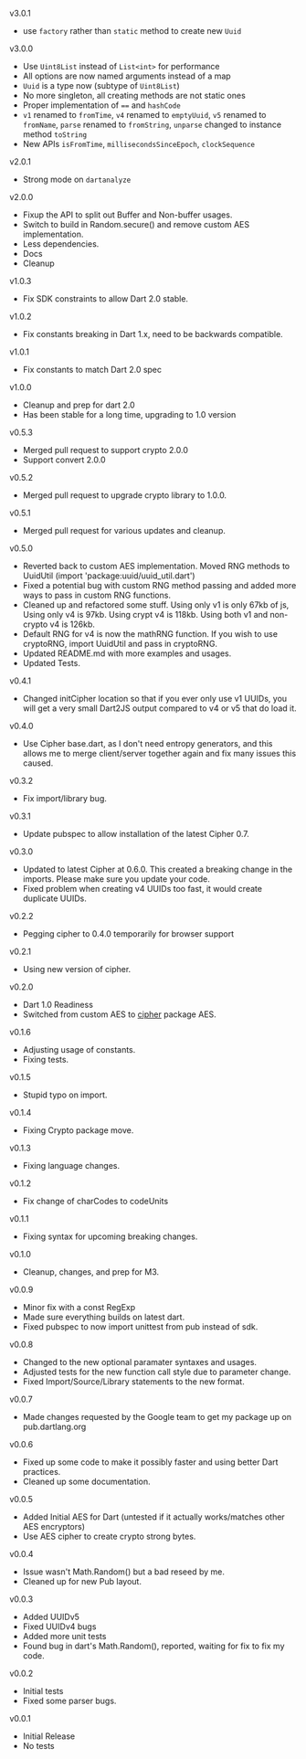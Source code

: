 v3.0.1
* use `factory` rather than `static` method to create new `Uuid`

v3.0.0
* Use `Uint8List` instead of `List<int>` for performance
* All options are now named arguments instead of a map
* `Uuid` is a type now (subtype of `Uint8List`)
* No more singleton, all creating methods are not static ones
* Proper implementation of `==` and `hashCode`
* `v1` renamed to `fromTime`,
  `v4` renamed to `emptyUuid`,
  `v5` renamed to `fromName`,
  `parse` renamed to `fromString`,
  `unparse` changed to instance method `toString` 
* New APIs `isFromTime`, `millisecondsSinceEpoch`, `clockSequence`

v2.0.1
* Strong mode on `dartanalyze`

v2.0.0
* Fixup the API to split out Buffer and Non-buffer usages.
* Switch to build in Random.secure() and remove custom AES implementation.
* Less dependencies.
* Docs
* Cleanup

v1.0.3
* Fix SDK constraints to allow Dart 2.0 stable.

v1.0.2
* Fix constants breaking in Dart 1.x, need to be backwards compatible. 

v1.0.1
* Fix constants to match Dart 2.0 spec

v1.0.0

* Cleanup and prep for dart 2.0
* Has been stable for a long time, upgrading to 1.0 version

v0.5.3

* Merged pull request to support crypto 2.0.0
* Support convert 2.0.0

v0.5.2

* Merged pull request to upgrade crypto library to 1.0.0.

v0.5.1

* Merged pull request for various updates and cleanup.

v0.5.0

* Reverted back to custom AES implementation. Moved RNG methods to UuidUtil (import 'package:uuid/uuid_util.dart')
* Fixed a potential bug with custom RNG method passing and added more ways to pass in custom RNG functions.
* Cleaned up and refactored some stuff. Using only v1 is only 67kb of js, Using only v4 is 97kb. Using crypt v4 is 118kb. Using both v1 and non-crypto v4 is 126kb.
* Default RNG for v4 is now the mathRNG function. If you wish to use cryptoRNG, import UuidUtil and pass in cryptoRNG.
* Updated README.md with more examples and usages.
* Updated Tests.

v0.4.1

* Changed initCipher location so that if you ever only use v1 UUIDs, you will get a very small Dart2JS output compared to v4 or v5 that do load it.

v0.4.0

* Use Cipher base.dart, as I don't need entropy generators, and this allows me to merge client/server together again
  and fix many issues this caused.

v0.3.2

* Fix import/library bug.

v0.3.1

* Update pubspec to allow installation of the latest Cipher 0.7.

v0.3.0

* Updated to latest Cipher at 0.6.0. This created a breaking change in the imports. Please make sure you update your code.
* Fixed problem when creating v4 UUIDs too fast, it would create duplicate UUIDs.

v0.2.2

* Pegging cipher to 0.4.0 temporarily for browser support

v0.2.1

* Using new version of cipher.

v0.2.0

* Dart 1.0 Readiness
* Switched from custom AES to [cipher](https://github.com/izaera/cipher) package AES.

v0.1.6

* Adjusting usage of constants.
* Fixing tests.

v0.1.5

* Stupid typo on import.

v0.1.4

* Fixing Crypto package move.

v0.1.3

* Fixing language changes.

v0.1.2

* Fix change of charCodes to codeUnits

v0.1.1

* Fixing syntax for upcoming breaking changes.

v0.1.0

* Cleanup, changes, and prep for M3.

v0.0.9

* Minor fix with a const RegExp
* Made sure everything builds on latest dart.
* Fixed pubspec to now import unittest from pub instead of sdk.

v0.0.8

* Changed to the new optional paramater syntaxes and usages.
* Adjusted tests for the new function call style due to parameter change.
* Fixed Import/Source/Library statements to the new format.

v0.0.7

* Made changes requested by the Google team to get my package up on pub.dartlang.org

v0.0.6

* Fixed up some code to make it possibly faster and using better Dart practices.
* Cleaned up some documentation.

v0.0.5

* Added Initial AES for Dart (untested if it actually works/matches other AES encryptors)
* Use AES cipher to create crypto strong bytes.

v0.0.4

* Issue wasn't Math.Random() but a bad reseed by me.
* Cleaned up for new Pub layout.

v0.0.3

* Added UUIDv5
* Fixed UUIDv4 bugs
* Added more unit tests
* Found bug in dart's Math.Random(), reported, waiting for fix to fix my code.

v0.0.2

* Initial tests
* Fixed some parser bugs.

v0.0.1

* Initial Release
* No tests
